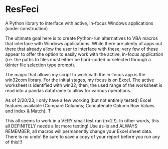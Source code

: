 # ResFeci
A Python library to interface with active, in-focus Windows applications (under construction)

The ultimate goal here is to create Python-run alternatives to VBA macros that interface with Windows applications. While there are plenty of apps out there that already 
allow the user to interface with these; very few of these appear to offer the option to easily work with the active, in-focus application 
(i.e. the paths to files must either be hard-coded or selected through a tkinter file selection type prompt).  

The magic that allows my script to work with the in-focus app is the win32com library.  For the initial stages, my focus is on Excel. The active worksheet 
is identified with win32; then, the used range of the worksheet is read into a pandas dataframe to allow for various operations.  

As of 2/20/23, I only have a few working (but not entirely tested) Excel features available (Compare Columns; Concatenate Column Row Values and Index & Match). T

This all seems to work in a VERY small test run (n=2 !). In other words, this all DEFINITELY needs a lot more testing! Use as-is and ALWAYS REMEMBER, all macros 
will permanently change your Excel sheet data.  There is no undo! Be sure to save a copy of your report before you run any of this!!!
